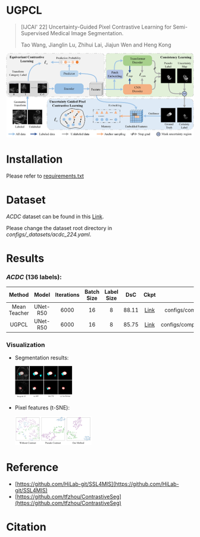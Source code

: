 # UGPCL

> [IJCAI' 22] Uncertainty-Guided Pixel Contrastive Learning for Semi-Supervised Medical Image Segmentation.
> 
> Tao Wang, Jianglin Lu, Zhihui Lai, Jiajun Wen and Heng Kong

![](pics/overview.jpg)

# Installation
Please refer to [requirements.txt](requirements.txt)

# Dataset
*ACDC* dataset can be found in this [Link](https://github.com/HiLab-git/SSL4MIS/tree/master/data/ACDC).

Please change the dataset root directory in _configs/\_datasets/acdc_224.yaml_.

# Results

### *ACDC* (136 labels):

|    Method    |  Model   | Iterations | Batch Size | Label Size |  DsC  |                             Ckpt                             |                     Config File                     |
| :----------: | :------: | :--------: | :--------: | :--------: | :---: | :----------------------------------------------------------: | :-------------------------------------------------: |
| Mean Teacher | UNet-R50 |    6000    |     16     |     8      | 88.11 | [Link](https://drive.google.com/file/d/1mWKKoeZbSlf6DNxqnoypr50ialPMqFYL/view?usp=sharing) |  configs/comparison_acdc_224_136/mt_unet_r50.yaml   |
|    UGPCL     | UNet-R50 |    6000    |     16     |     8      | 85.75 | [Link](https://drive.google.com/file/d/1T8T6g_xiJWGetQhZeFMNG2q7dzmYyN4s/view?usp=sharing) | configs/comparison_acdc_224_136/ugpcl_unet_r50.yaml |

### Visualization

- Segmentation results:

  <img src="pics/preds.jpg" style="zoom: 15%;" />

- Pixel features (t-SNE):

  <img src="pics/show_feats.jpg" style="zoom: 20%;" />


# Reference
- [https://github.com/HiLab-git/SSL4MIS](https://github.com/HiLab-git/SSL4MIS)
- [https://github.com/tfzhou/ContrastiveSeg](https://github.com/tfzhou/ContrastiveSeg)

# Citation
```bibtex


```
